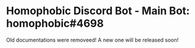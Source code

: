 # Homophobic Discord Bot - Main Bot: homophobic#4698

Old documentations were removeed! A new one will be released soon!
